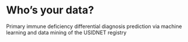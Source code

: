 # Who’s your data?

Primary immune deficiency differential diagnosis prediction  via machine learning and data mining of the USIDNET registry
